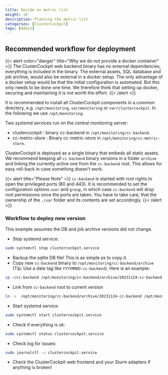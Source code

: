 ```yaml
---
title: Decide on metric list
weight: 10
description: Planning the metric list
categories: [ClusterCockpit]
tags: [Admin]
---
```


## Recommended workflow for deployment

{{< alert color="danger" title="Why we do not provide a docker container" >}}
The ClusterCockpit web backend binary has no external dependencies, everything
is included in the binary. The external assets, SQL database and job archive,
would also be external in a docker setup. The only advantage of a docker setup
would be that the initial configuration is automated. But this only needs to be
done one time. We therefore think that setting up docker, securing and
maintaining it is not worth the effort.
{{< /alert >}}

It is recommended to install all ClusterCockpit components in a common
directory, e.g. `/opt/monitoring`, `var/monitoring` or `var/clustercockpit`. In
the following we use `/opt/monitoring`.

Two systemd services run on the central monitoring server:

- clustercockpit : binary cc-backend in `/opt/monitoring/cc-backend`.
- cc-metric-store : Binary cc-metric-store in `/opt/monitoring/cc-metric-store`.

ClusterCockpit is deployed as a single binary that embeds all static assets.
We recommend keeping all `cc-backend` binary versions in a folder `archive` and
linking the currently active one from the `cc-backend` root.
This allows for easy roll-back in case something doesn't work.

{{< alert title="Please Note" >}}
`cc-backend` is started with root rights to open the privileged ports (80 and
443). It is recommended to set the configuration options `user` and `group`, in
which case `cc-backend` will drop root permissions once the ports are taken.
You have to take care, that the ownership of the `./var` folder and
its contents are set accordingly.
{{< /alert >}}

### Workflow to deploy new version

This example assumes the DB and job archive versions did not change.

- Stop systemd service:

```sh
sudo systemctl stop clustercockpit.service
```

- Backup the sqlite DB file! This is as simple as to copy it.
- Copy new `cc-backend` binary to `/opt/monitoring/cc-backend/archive` (Tip: Use a
  date tag like `YYYYMMDD-cc-backend`). Here is an example:

```sh
cp ~/cc-backend /opt/monitoring/cc-backend/archive/20231124-cc-backend
```

- Link from `cc-backend` root to current version

```sh
ln -s  /opt/monitoring/cc-backend/archive/20231124-cc-backend /opt/monitoring/cc-backend/cc-backend
```

- Start systemd service:

```sh
sudo systemctl start clustercockpit.service
```

- Check if everything is ok:

```sh
sudo systemctl status clustercockpit.service
```

- Check log for issues:

```sh
sudo journalctl -u clustercockpit.service
```

- Check the ClusterCockpit web frontend and your Slurm adapters if anything is broken!
